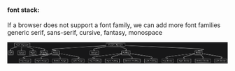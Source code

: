 #### font stack:

If a browser does not support a font family, we can add more font families generic serif, sans-serif, cursive, fantasy, monospace

<img src="./assets/alignment1.png">
